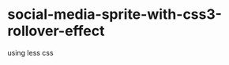 social-media-sprite-with-css3-rollover-effect
=============================================

using less css
